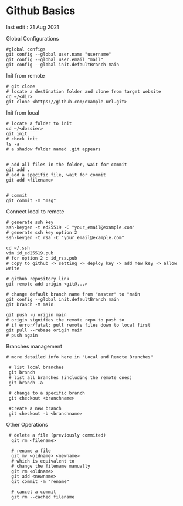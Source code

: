 # Github Basics
last edit : 21 Aug 2021

Global Configurations
    
    #global configs
    git config --global user.name "username"
    git config --global user.email "mail"
    git config --global init.defaultBranch main

Init from remote
    
    # git clone
    # locate a destination folder and clone from target website
    cd ~/<dir>
    git clone <https://github.com/example-url.git>

Init from local
    
    # locate a folder to init
    cd ~/<dossier>
    git init
    # check init
    ls -a 
    # a shadow folder named .git appears


    # add all files in the folder, wait for commit
    git add .
    # add a specific file, wait for commit 
    git add <filename>


    # commit 
    git commit -m "msg"

Connect local to remote

    # generate ssh key
    ssh-keygen -t ed25519 -C "your_email@example.com"
    # generate ssh key option 2
    ssh-keygen -t rsa -C "your_email@example.com"

    cd ~/.ssh
    vim id_ed25519.pub 
    # for option 2 : id_rsa.pub
    # copy to github -> setting -> deploy key -> add new key -> allow write

    # github repository link
    git remote add origin <git@...>

    # change default branch name from "master" to "main
    git config --global init.defaultBranch main
    git branch -M main

    git push -u origin main
    # origin signifies the remote repo to push to
    # if error/fatal: pull remote files down to local first
    git pull --rebase origin main 
    # push again 
   
 Branches management 
    
    # more detailed info here in "Local and Remote Branches"
 
     # list local branches
     git branch
     # list all branches (including the remote ones)
     git branch -a

     # change to a specific branch
     git checkout <branchname>

     #create a new branch 
     git checkout -b <branchname>
  
 Other Operations 
 
     # delete a file (previously commited)
      git rm <filename>

      # rename a file
      git mv <oldname> <newname>
      # which is equivalent to 
      # change the filename manually
      git rm <oldname>
      git add <newname>
      git commit -m "rename"

      # cancel a commit
      git rm --cached filename
    
    
